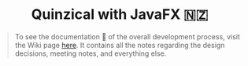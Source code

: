 <h1 align="center">Quinzical with JavaFX 🇳🇿</h1>

> To see the documentation 📝 of the overall development process, visit the Wiki page [here](https://github.com/SOFTENG206-2020/assignment-3-and-project-team-46/wiki). It contains all the notes regarding the design decisions, meeting notes, and everything else.